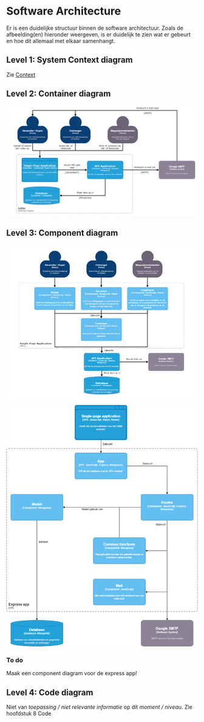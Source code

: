 # Software Architecture

Er is een duidelijke structuur binnen de software architectuur. Zoals de afbeelding(en) hieronder weergeven, is er duidelijk te zien wat er gebeurt en hoe dit allemaal met elkaar samenhangt.

## Level 1: System Context diagram

Zie [Context](1_context.md)

## Level 2: Container diagram

![container_diagram](assets/software_architecture/container_diagram.png "Container diagram")

## Level 3: Component diagram

![component_diagram](assets/software_architecture/component_diagram.png "Component diagram")

![component_diagram_express_app](assets/software_architecture/component_diagram_express_app.png "Component diagram Express app")

### To do

Maak een component diagram voor de express app!

## Level 4: Code diagram

Niet van _toepassing / niet relevante informatie_ op dit _moment / niveau_. Zie hoofdstuk 8 Code

<!--
Intent

The purpose of this section is to summarise the software architecture of your software system so that the following questions can be answered:

• What does the “big picture” look like?
• Is there are clear structure?
• Is it clear how the system works from the “30,000 foot view”?
• Does it show the major containers and technology choices?
• Does it show the major components and their interactions?
• What are the key internal interfaces? (e.g. a web service between your web and business tiers)
-->
